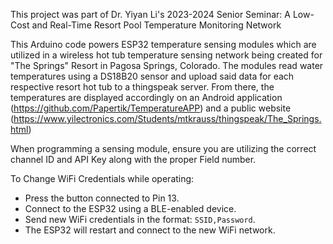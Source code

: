 This project was part of Dr. Yiyan Li's 2023-2024 Senior Seminar: A Low-Cost and Real-Time Resort Pool Temperature Monitoring Network

This Arduino code powers ESP32 temperature sensing modules which are utilized in a wireless hot tub temperature sensing network being created for "The Springs" Resort in Pagosa Springs, Colorado. 
The modules read water temperatures using a DS18B20 sensor and upload said data for each respective resort hot tub to a thingspeak server.
From there, the temperatures are displayed accordingly on an Android application (https://github.com/Papertik/TemperatureAPP) and a public website (https://www.yilectronics.com/Students/mtkrauss/thingspeak/The_Springs.html)

When programming a sensing module, ensure you are utilizing the correct channel ID and API Key along with the proper Field number.

To Change WiFi Credentials while operating:
  - Press the button connected to Pin 13.
  - Connect to the ESP32 using a BLE-enabled device.
  - Send new WiFi credentials in the format: `SSID,Password`.
  - The ESP32 will restart and connect to the new WiFi network.
